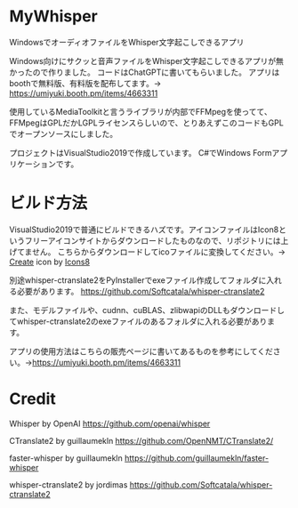# MyWhisper
WindowsでオーディオファイルをWhisper文字起こしできるアプリ

Windows向けにサクッと音声ファイルをWhisper文字起こしできるアプリが無かったので作りました。
コードはChatGPTに書いてもらいました。
アプリはboothで無料版、有料版を配布してます。→
https://umiyuki.booth.pm/items/4663311

使用しているMediaToolkitと言うライブラリが内部でFFMpegを使ってて、FFMpegはGPLだかLGPLライセンスらしいので、とりあえずこのコードもGPLでオープンソースにしました。

プロジェクトはVisualStudio2019で作成しています。
C#でWindows Formアプリケーションです。

# ビルド方法
VisualStudio2019で普通にビルドできるハズです。アイコンファイルはIcon8というフリーアイコンサイトからダウンロードしたものなので、リポジトリには上げてません。
こちらからダウンロードしてicoファイルに変換してください。→
<a target="_blank" href="https://icons8.com/icon/7LhMaNDFgoYK/create">Create</a> icon by <a target="_blank" href="https://icons8.com">Icons8</a>

別途whisper-ctranslate2をPyInstallerでexeファイル作成してフォルダに入れる必要があります。
https://github.com/Softcatala/whisper-ctranslate2

また、モデルファイルや、cudnn、cuBLAS、zlibwapiのDLLもダウンロードしてwhisper-ctranslate2のexeファイルのあるフォルダに入れる必要があります。

アプリの使用方法はこちらの販売ページに書いてあるものを参考にしてください。→https://umiyuki.booth.pm/items/4663311

# Credit
Whisper by OpenAI
https://github.com/openai/whisper

CTranslate2 by guillaumekln
https://github.com/OpenNMT/CTranslate2/

faster-whisper by guillaumekln
https://github.com/guillaumekln/faster-whisper

whisper-ctranslate2 by jordimas
https://github.com/Softcatala/whisper-ctranslate2

